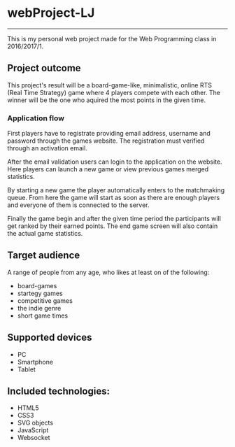 ﻿# webProject-LJ

---------------
This is my personal web project made for the Web Programming class in 2016/2017/1.


## Project outcome
This project's result will be a board-game-like, minimalistic, online RTS (Real Time Strategy) game where 4 players compete with each other. The winner will be the one who aquired the most points in the given time.

### Application flow
First players have to registrate providing email address, username and password through the games website. The registration must verified through an activation email.

After the email validation users can login to the application on the website. Here players can launch a new game or view previous games  merged statistics. 

By starting a new game the player automatically enters to the matchmaking queue. From here the game will start as soon as there are enough players and everyone of them is connected to the server.

Finally the game begin and after the given time period the participants will get ranked by their earned points. The end game screen will also contain the actual game statistics.

## Target audience
A range of people from any age, who likes at least on of the following:
- board-games
- startegy games
- competitive games
- the indie genre
- short game times

## Supported devices
- PC
- Smartphone
- Tablet

## Included technologies:
- HTML5
- CSS3
- SVG objects
- JavaScript
- Websocket
